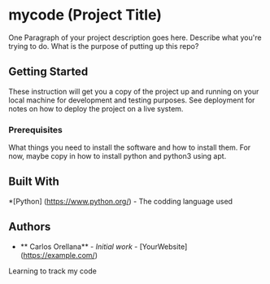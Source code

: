 # mycode (Project Title)

One Paragraph of your project description goes here. Describe what you're trying to do. What is the purpose of putting up this repo?

## Getting Started

These instruction will get you a copy of the project up and running on your local machine for development and testing purposes. See deployment for notes on how to deploy the project on a live system.

### Prerequisites

What things you need to install the software and how to install them. For now, maybe copy in how to install python and python3 using apt.

## Built With

*[Python] (https://www.python.org/) - The codding language used

## Authors

* ** Carlos Orellana** - *Initial work* - [YourWebsite] (https://example.com/)

Learning to track my code
